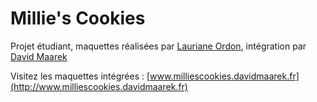 # Millie's Cookies

Projet étudiant, maquettes réalisées par [Lauriane Ordon](https://twitter.com/LaurianeIpsum), intégration par [David Maarek](http://www.davidmaarek.fr)

Visitez les maquettes intégrées : [www.milliescookies.davidmaarek.fr](http://www.milliescookies.davidmaarek.fr)